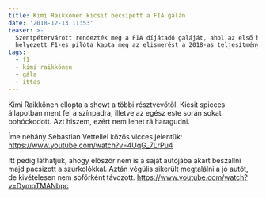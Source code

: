 ```yaml
---
title: Kimi Raikkönen kicsit becsípett a FIA gálán
date: '2018-12-13 11:53'
teaser: >-
  Szentpétervárott rendezték meg a FIA díjátadó gáláját, ahol az első három
  helyezett F1-es pilóta kapta meg az elismerést a 2018-as teljesítményéért.
tags:
  - f1
  - kimi raikkönen
  - gála
  - ittas
---
```

Kimi Raikkönen ellopta a showt a többi résztvevőtől. Kicsit spicces állapotban ment fel a színpadra, illetve az egész este során sokat bohóckodott. Azt hiszem, ezért nem lehet rá haragudni.

Íme néhány Sebastian Vettellel közös vicces jelentük:
https://www.youtube.com/watch?v=4UqG_7LrPu4

Itt pedig láthatjuk, ahogy először nem is a saját autójába akart beszállni majd pacsizott a szurkolókkal. Aztán végülis sikerült megtalálni a jó autót, de kivételesen nem sofőrként távozott.
https://www.youtube.com/watch?v=DymqTMANbpc

